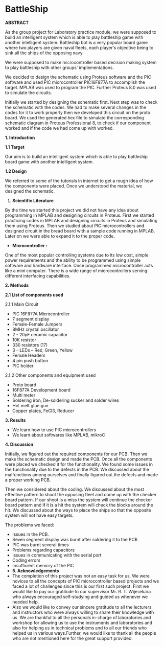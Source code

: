 # BattleShip

**ABSTRACT**

As the group project for Laboratory practice module, we were supposed to build an intelligent system which is able to play battleship game with another intelligent system. Battleship bot is a very popular board game where two players are given naval fleets, each player&#39;s objective being to sink all the ships of the opposing navy.

We were supposed to make microcontroller based decision making system to play battleship with other groups&#39; implementations.

We decided to design the schematic using Proteus software and the PIC software and used PIC microcontroller PIC16F877A to accomplish the target. MPLAB was used to program the PIC. Further Proteus 8.0 was used to simulate the circuits.

Initially we started by designing the schematic first. Next step was to check the schematic with the codes. We had to make several changes in the codes for it to work properly then we developed this circuit on the proto board. We used the generated hex file to simulate the corresponding schematic diagram in Proteus Professional 8, to check if our component worked and if the code we had come up with worked.

**1. Introduction**

**1.1 Target**

Our aim is to build an intelligent system which is able to play battleship board game with another intelligent system.

**1.2 Design**

We referred to some of the tutorials in internet to get a rough idea of how the components were placed. Once we understood the material, we designed the schematic.

  1. **Scientific Literature**

By the time we started this project we did not have any idea about programming in MPLAB and designing circuits in Proteus. First we started practicing codes in MPLAB and designing circuits in Proteus and simulating them using Proteus. Then we studied about PIC microcontrollers and designed circuit in the bread board with a sample code running in MPLAB. Later on we were able to expand it to the proper code.

- **Microcontroller :**

One of the most popular controlling systems due to its low cost, simple power requirements and the ability to be programmed using simple software and hardware interface. Once programmed microcontroller acts like a mini computer. There is a wide range of microcontrollers serving different interfacing capabilities.

**2. Methods**

**2.1 List of components used**

2.1.1 Main Circuit

- PIC 16F877A Microcontroller
- 7 segment display
- Female-Female Jumpers
- 8MHz crystal oscillator
- 2 - 20pF ceramic capacitor
- 10K resistor
- 330 resistors (17)
- 3 – LEDs – Red, Green, Yellow
- Female Headers
- 4 pin push button
- PIC holder

2.1.2 Other components and equipment used

- Proto board
- 16F877A Development board
- Multi meter
- Soldering iron, De-soldering sucker and solder wires
- Hot melt glue gun
- Copper plates, FeCl3, Reducer

**3. Results**

- We learn how to use PIC microcontrollers
- We learn about softwares like MPLAB, mikroC

**4. Discussion**

Initially, we figured out the required components for our PCB. Then we make the schematic design and made the PCB. Once all the components were placed we checked it for the functionality. We found some issues in the functionality due to the defects in the PCB. We discussed about the malfunctions among ourselves and finally figured out the defects and made a proper working PCB.

Then we considered about the coding. We discussed about the most effective pattern to shoot the opposing fleet and come up with the checker board pattern. If our shoot is a miss the system will continue the checker board pattern and if it is a hit the system will check the blocks around the hit. We discussed about the ways to place the ships so that the opposite system will not have easy targets.

The problems we faced:

- Issues in the PCB.
- Seven segment display was burnt after soldering it to the PCB
- PIC was burnt several times
- Problems regarding capacitors
- Issues in communicating with the serial port
- Coding errors
- Insufficient memory of the PIC
- **5. Acknowledgements**
- The completion of this project was not an easy task for us. We were novices to all the concepts of PIC microcontroller based projects and we faced a lot of challenges since this is our first such project. First we would like to pay our gratitude to our supervisor Mr. R. T. Wijesekara who always encouraged self-studying and guided us whenever we needed help.
- Also we would like to convey our sincere gratitude to all the lecturers and instructors who were always willing to share their knowledge with us. We are thankful to all the personals in-charge of laboratories and workshop for allowing us to use the instruments and laboratories and also for helping us in technical problems and to all our friends who helped us in various ways.Further, we would like to thank all the people who are not mentioned here for the great support provided.
